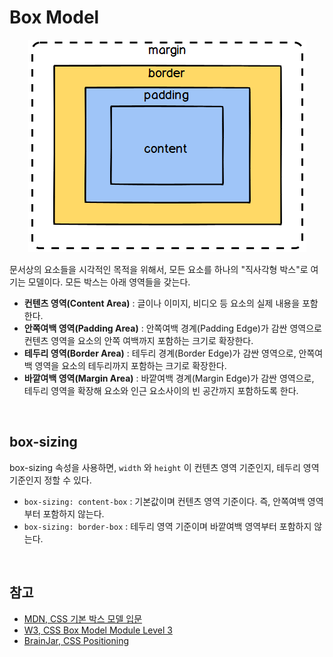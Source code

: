 # Box Model

<p align="center">
	<img src="../../images/css/box model.png">  
</p>

문서상의 요소들을 시각적인 목적을 위해서, 모든 요소를 하나의 "직사각형 박스"로 여기는 모델이다. 모든 박스는 아래 영역들을 갖는다.

* **컨텐츠 영역(Content Area)** : 글이나 이미지, 비디오 등 요소의 실제 내용을 포함한다.
* **안쪽여백 영역(Padding Area)** : 안쪽여백 경계(Padding Edge)가 감싼 영역으로 컨텐츠 영역을 요소의 안쪽 여백까지 포함하는 크기로 확장한다.
* **테두리 영역(Border Area)** : 테두리 경계(Border Edge)가 감싼 영역으로, 안쪽여백 영역을 요소의 테두리까지 포함하는 크기로 확장한다.
* **바깥여백 영역(Margin Area)** : 바깥여백 경계(Margin Edge)가 감싼 영역으로, 테두리 영역을 확장해 요소와 인근 요소사이의 빈 공간까지 포함하도록 한다.

<br>

## box-sizing

box-sizing 속성을 사용하면, `width` 와 `height` 이 컨텐츠 영역 기준인지, 테두리 영역 기준인지 정할 수 있다.

* `box-sizing: content-box` : 기본값이며 컨텐츠 영역 기준이다. 즉, 안쪽여백 영역부터 포함하지 않는다.
* `box-sizing: border-box` : 테두리 영역 기준이며 바깥여백 영역부터 포함하지 않는다.

<br>

## 참고

* [MDN, CSS 기본 박스 모델 입문](https://developer.mozilla.org/ko/docs/Web/CSS/CSS_Box_Model/Introduction_to_the_CSS_box_model)
* [W3, CSS Box Model Module Level 3](https://www.w3.org/TR/css-box-3/)
* [BrainJar, CSS Positioning](http://www.brainjar.com/css/positioning/)
